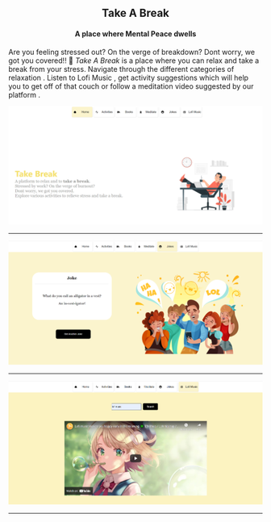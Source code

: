 ## <center>Take A Break</center>
#### <center>A place where Mental Peace dwells</center>

<p>Are you feeling stressed out? On the verge of breakdown? Dont worry, we got you covered!! 🤩
<i>Take A Break </i> is a place where you can relax and take a break from your stress. Navigate through the different categories of relaxation . Listen to Lofi Music , get activity suggestions which will help you to get off of that couch or follow a meditation video suggested by our platform . 
</p>

<img src="Demo-1.png"></img><br><hr>
<img src="Demo-2.png"></img><br><hr>
<img src="Demo-3.png"></img><br><hr>
